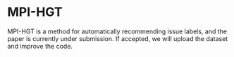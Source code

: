 # MPI-HGT
MPI-HGT is a method for automatically recommending issue labels, and the paper is currently under submission. If accepted, we will upload the dataset and improve the code.
